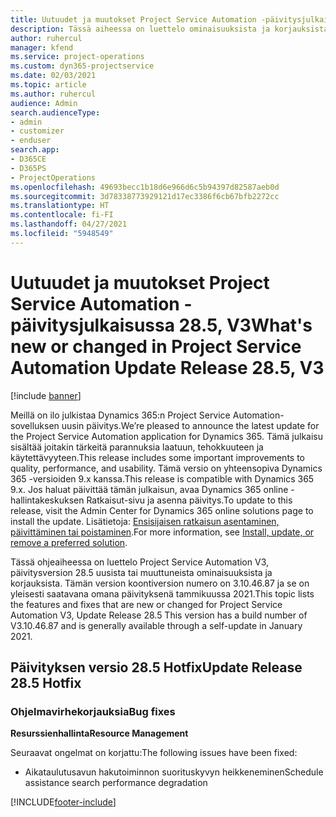 ```yaml
---
title: Uutuudet ja muutokset Project Service Automation -päivitysjulkaisussa 28.5, Hotfix, V3
description: Tässä aiheessa on luettelo ominaisuuksista ja korjauksista Project Service Automationin Päivitysjulkaisussa 28.5 Hotfix, V3.
author: ruhercul
manager: kfend
ms.service: project-operations
ms.custom: dyn365-projectservice
ms.date: 02/03/2021
ms.topic: article
ms.author: ruhercul
audience: Admin
search.audienceType:
- admin
- customizer
- enduser
search.app:
- D365CE
- D365PS
- ProjectOperations
ms.openlocfilehash: 49693becc1b18d6e966d6c5b94397d82587aeb0d
ms.sourcegitcommit: 3d78338773929121d17ec3386f6cb67bfb2272cc
ms.translationtype: HT
ms.contentlocale: fi-FI
ms.lasthandoff: 04/27/2021
ms.locfileid: "5948549"
---
```

# <a name="whats-new-or-changed-in-project-service-automation-update-release-285-v3"></a><span data-ttu-id="80fc3-103">Uutuudet ja muutokset Project Service Automation -päivitysjulkaisussa 28.5, V3</span><span class="sxs-lookup"><span data-stu-id="80fc3-103">What's new or changed in Project Service Automation Update Release 28.5, V3</span></span>

[!include [banner](../includes/psa-now-project-operations.md)]

<span data-ttu-id="80fc3-104">Meillä on ilo julkistaa Dynamics 365:n Project Service Automation-sovelluksen uusin päivitys.</span><span class="sxs-lookup"><span data-stu-id="80fc3-104">We’re pleased to announce the latest update for the Project Service Automation application for Dynamics 365.</span></span> <span data-ttu-id="80fc3-105">Tämä julkaisu sisältää joitakin tärkeitä parannuksia laatuun, tehokkuuteen ja käytettävyyteen.</span><span class="sxs-lookup"><span data-stu-id="80fc3-105">This release includes some important improvements to quality, performance, and usability.</span></span> <span data-ttu-id="80fc3-106">Tämä versio on yhteensopiva Dynamics 365 -versioiden 9.x kanssa.</span><span class="sxs-lookup"><span data-stu-id="80fc3-106">This release is compatible with Dynamics 365 9.x.</span></span> <span data-ttu-id="80fc3-107">Jos haluat päivittää tämän julkaisun, avaa Dynamics 365 online -hallintakeskuksen Ratkaisut-sivu ja asenna päivitys.</span><span class="sxs-lookup"><span data-stu-id="80fc3-107">To update to this release, visit the Admin Center for Dynamics 365 online solutions page to install the update.</span></span> <span data-ttu-id="80fc3-108">Lisätietoja: [Ensisijaisen ratkaisun asentaminen, päivittäminen tai poistaminen](/power-platform/admin/install-remove-preferred-solution).</span><span class="sxs-lookup"><span data-stu-id="80fc3-108">For more information, see [Install, update, or remove a preferred solution](/power-platform/admin/install-remove-preferred-solution).</span></span>

<span data-ttu-id="80fc3-109">Tässä ohjeaiheessa on luettelo Project Service Automation V3, päivitysversion 28.5 uusista tai muuttuneista ominaisuuksista ja korjauksista. Tämän version koontiversion numero on 3.10.46.87 ja se on yleisesti saatavana omana päivityksenä tammikuussa 2021.</span><span class="sxs-lookup"><span data-stu-id="80fc3-109">This topic lists the features and fixes that are new or changed for Project Service Automation V3, Update Release 28.5 This version has a build number of V3.10.46.87 and is generally available through a self-update in January 2021.</span></span>

## <a name="update-release-285-hotfix"></a><span data-ttu-id="80fc3-110">Päivityksen versio 28.5 Hotfix</span><span class="sxs-lookup"><span data-stu-id="80fc3-110">Update Release 28.5 Hotfix</span></span>

### <a name="bug-fixes"></a><span data-ttu-id="80fc3-111">Ohjelmavirhekorjauksia</span><span class="sxs-lookup"><span data-stu-id="80fc3-111">Bug fixes</span></span>

<span data-ttu-id="80fc3-112">**Resurssienhallinta**</span><span class="sxs-lookup"><span data-stu-id="80fc3-112">**Resource Management**</span></span>

<span data-ttu-id="80fc3-113">Seuraavat ongelmat on korjattu:</span><span class="sxs-lookup"><span data-stu-id="80fc3-113">The following issues have been fixed:</span></span>

- <span data-ttu-id="80fc3-114">Aikataulutusavun hakutoiminnon suorituskyvyn heikkeneminen</span><span class="sxs-lookup"><span data-stu-id="80fc3-114">Schedule assistance search performance degradation</span></span>



[!INCLUDE[footer-include](../includes/footer-banner.md)]